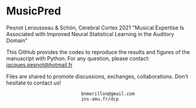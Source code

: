 # MusicPred
Pesnot Lerousseau & Schön, Cerebral Cortex 2021 "Musical Expertise Is Associated with Improved Neural Statistical Learning in the Auditory Domain"

This GitHub provides the codes to reproduce the results and figures of the manuscript with Python. 
For any question, please contact: jacques.pesnot@hotmail.fr

Files are shared to promote discussions, exchanges, collaborations. Don't hesitate to contact us!                       

                                bnmorillon@gmail.com
                                ins-amu.fr/dcp
                                
